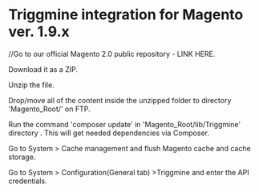 <h1>Triggmine integration for Magento ver. 1.9.x</h1>

//Go to our official Magento 2.0 public repository - LINK HERE.

Download it as a ZIP.


Unzip the file.


Drop/move all of the content inside the unzipped folder to directory 'Magento_Root/' on FTP.

Run the command 'composer update' in 'Magento_Root/lib/Triggmine' directory . This will get needed dependencies via Composer.

Go to System > Cache management  and  flush Magento cache and cache storage.

Go to System > Configuration(General tab) >Triggmine and enter the API credentials.
